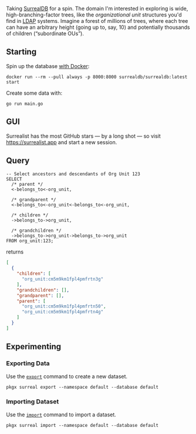Taking [SurrealDB][surreal] for a spin. The domain I'm interested in exploring is wide, high-branching-factor trees, like the _organizational unit_ structures you'd find in [LDAP][ldap] systems. Imagine a forest of millions of trees, where each tree can have an arbitrary height (going up to, say, 10) and potentially thousands of children (“subordinate OUs”).

[surreal]: https://surrealdb.com/
[ldap]: https://en.wikipedia.org/wiki/Lightweight_Directory_Access_Protocol

## Starting

[run-docker]: https://docs.surrealdb.com/docs/installation/running/docker

Spin up the database [with Docker][run-docker]:

```shell
docker run --rm --pull always -p 8000:8000 surrealdb/surrealdb:latest start
```

Create some data with:

```shell
go run main.go
```

## GUI

Surrealist has the most GitHub stars — by a long shot — so visit
https://surrealist.app and start a new session.

## Query

```
-- Select ancestors and descendants of Org Unit 123
SELECT
  /* parent */
  <-belongs_to<-org_unit,

  /* grandparent */
  <-belongs_to<-org_unit<-belongs_to<-org_unit,

  /* children */
  ->belongs_to->org_unit,

  /* grandchildren */
  ->belongs_to->org_unit->belongs_to->org_unit
FROM org_unit:123;
```

returns

```json
[
  {
    "children": [
      "org_unit:cm5m9km1fpl4pmfrtn3g"
    ],
    "grandchildren": [],
    "grandparent": [],
    "parent": [
      "org_unit:cm5m9km1fpl4pmfrtn50",
      "org_unit:cm5m9km1fpl4pmfrtn4g"
    ]
  }
]
```

## Experimenting

### Exporting Data

Use the [`export`][export] command to create a new dataset.

[export]: https://docs.surrealdb.com/docs/cli/export/

```shell
pkgx surreal export --namespace default --database default
```

### Importing Dataset

Use the [`import`][import] command to import a dataset.

[import]: https://docs.surrealdb.com/docs/cli/import/

```shell
pkgx surreal import --namespace default --database default
```